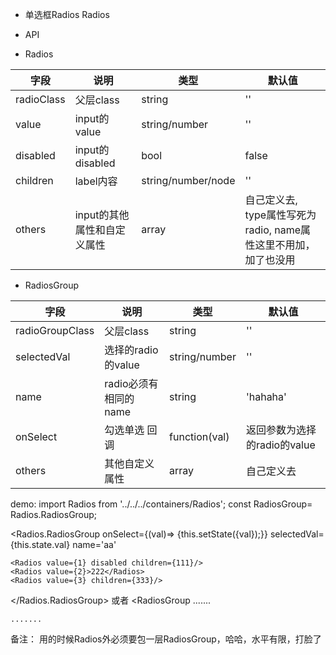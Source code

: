 - 单选框Radios   Radios
- API


- Radios

|字段                    |说明                          |类型                 |默认值     
|---------------------- |------------------------------|--------------------|--------------
| radioClass            | 父层class                    |string               |''
| value                 | input的value                 |string/number        |''
| disabled              | input的disabled              |bool                 |false
| children              | label内容                    |string/number/node   |''
| others                | input的其他属性和自定义属性    |array                |自己定义去, type属性写死为radio, name属性这里不用加，加了也没用

- RadiosGroup

|字段                    |说明                          |类型              |默认值     
|---------------------- |------------------------------|------------------|--------------
| radioGroupClass       | 父层class                    |string            |''
| selectedVal           | 选择的radio的value            |string/number    |''
| name                  | radio必须有相同的name         |string            |'hahaha'
| onSelect              | 勾选单选 回调                 |function(val)    |返回参数为选择的radio的value 
| others                | 其他自定义属性                |array             |自己定义去

demo: 
import Radios from '../../../containers/Radios';
const RadiosGroup= Radios.RadiosGroup;

<Radios.RadiosGroup
    onSelect={(val)=> {this.setState({val});}}
    selectedVal={this.state.val}
    name='aa'
>
    <Radios value={1} disabled children={111}/>
    <Radios value={2}>222</Radios>
    <Radios value={3} children={333}/>
</Radios.RadiosGroup>
或者
<RadiosGroup
    .......
>
    .......
</RadiosGroup>


备注： 用的时候Radios外必须要包一层RadiosGroup，哈哈，水平有限，打脸了